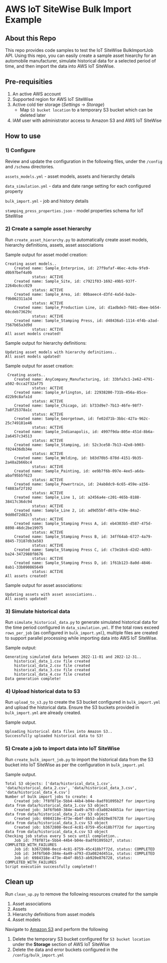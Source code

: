 # AWS IoT SiteWise Bulk Import Example

## About this Repo
This repo provides code samples to test the IoT SiteWise BulkImportJob API. Using this repo, you can easily create a sample asset hiearchy for an automobile manufacturer, simulate historical data for a selected period of time, and then import the data into AWS IoT SiteWise.

## Pre-requisities
1. An active AWS account
2. Supported region for AWS IoT SiteWise
3. Active cold tier storage (*Settings* -> *Storage*)
   - Map `S3 bucket location` to a temporary S3 bucket which can be deleted later
4. IAM user with administrator access to Amazon S3 and AWS IoT SiteWise

## How to use
### 1) Configure
Review and update the configuration in the following files, under the `/config` and `/schema` directories.

`assets_models.yml` - asset models, assets and hierarchy details

`data_simulation.yml` - data and date range setting for each configured property

`bulk_import.yml` - job and history details

`stamping_press_properties.json` - model properties schema for IoT SiteWise

### 2) Create a sample asset hierarchy

Run `create_asset_hierarchy.py` to automatically create asset models, hierarchy definitions, assets, asset associations

Sample output for asset model creation:

    Creating asset models..
        Created name: Sample_Enterprise, id: 27f9afaf-46ec-4c0a-9fe9-d0b97bef4a9b
                status: ACTIVE
        Created name: Sample_Site, id: c7921f03-1692-49b5-937f-2264bc6cc029
                status: ACTIVE
        Created name: Sample_Area, id: 00baeec4-d3fd-4a5d-ba2e-f9b062311a34
                status: ACTIVE
        Created name: Sample_Production Line, id: d1adbde3-f681-4bee-b654-60cdeb73629c
                status: ACTIVE
        Created name: Sample_Stamping Press, id: d48436a5-1114-4f4b-a3ad-7567b65a3d9d
                status: ACTIVE
    All asset models created!

Sample output for hierarchy definitions:

    Updating asset models with hierarchy definitions..
    All asset models updated!

Sample output for asset creation:

     Creating assets..
        Created name: AnyCompany_Manufacturing, id: 33bfa3c1-2e62-4791-a502-0cca2f32af75
                status: ACTIVE
        Created name: Sample_Arlington, id: 22938200-731b-456a-85ce-d22b9c8afa1d
                status: ACTIVE
        Created name: Sample_Chicago, id: b733d9e7-7b13-46fe-98f7-7a8f25378a1c
                status: ACTIVE
        Created name: Sample_Georgetown, id: fe02d71b-3bbc-427a-962c-25c749181e46
                status: ACTIVE
        Created name: Sample_Indianapolis, id: 4997f9da-805e-451d-8b6a-2a6457c34513
                status: ACTIVE
        Created name: Sample_Stamping, id: 52c3ce58-7b13-42e8-b903-f024436db34e
                status: ACTIVE
        Created name: Sample_Welding, id: b83d70b5-878d-4151-9b35-2a48a2b66bc4
                status: ACTIVE
        Created name: Sample_Painting, id: ee9b7f6b-097e-4ee5-a6da-abaf95b5f623
                status: ACTIVE
        Created name: Sample_Powertrain, id: 24ab8dc9-6c65-459e-a156-f4883af2f192
                status: ACTIVE
        Created name: Sample_Line 1, id: a2456a4e-c201-465b-8188-38417c36dc94
                status: ACTIVE
        Created name: Sample_Line 2, id: ad9d55bf-d07a-439e-84a2-9dd0d72d82c5
                status: ACTIVE
        Created name: Sample_Stamping Press A, id: eb4303b5-d587-475d-8898-46dc2be19975
                status: ACTIVE
        Created name: Sample_Stamping Press B, id: 34ff64ab-6727-4a79-8845-73187db3a583
                status: ACTIVE
        Created name: Sample_Stamping Press C, id: c73e18c6-d2d2-4d93-ba24-3472988f8676
                status: ACTIVE
        Created name: Sample_Stamping Press D, id: 1f61b123-8a0d-4846-8ab1-33b090865649
                status: ACTIVE
    All assets created!

Sample output for asset associations:

    Updating assets with asset associations..
    All assets updated!


### 3) Simulate historical data

Run `simulate_historical_data.py` to generate simulated historical data for the time period configured in `data_simulation.yml`. If the total rows exceed `rows_per_job` (as configured in `bulk_import.yml`), multiple files are created to support parallel processing while importing data into AWS IoT SiteWise.

Sample output:

    Generating simulated data between 2022-11-01 and 2022-12-31..
        historical_data_1.csv file created
        historical_data_2.csv file created
        historical_data_3.csv file created
        historical_data_4.csv file created
    Data generation complete!

### 4) Upload historical data to S3

Run `upload_to_s3.py` to create the S3 bucket configured in `bulk_import.yml` and upload the historical data. Ensure the S3 buckets provided in `bulk_import.yml` are already created.

Sample output.

    Uploading historical data files into Amazon S3..
    Successfully uploaded historical data to S3!

### 5) Create a job to import data into IoT SiteWise

Run `create_bulk_import_job.py` to import the historical data from the S3 bucket into IoT SiteWise as per the configuration in `bulk_import.yml`

Sample output.

    Total S3 objects: ['data/historical_data_1.csv', 'data/historical_data_2.csv', 'data/historical_data_3.csv', 'data/historical_data_4.csv']
    Number of bulk import jobs to create: 4
        Created job: 7f8f071e-5bb4-44b4-b04e-8adf01095b2f for importing data from data/historical_data_1.csv S3 object
        Created job: 34f6fb60-384e-4a49-a793-d3a0824d451a for importing data from data/historical_data_2.csv S3 object
        Created job: 6984318e-473e-4b4f-8b53-ab920e876728 for importing data from data/historical_data_3.csv S3 object
        Created job: b3672808-0ecd-4c81-8759-45c418b7f72d for importing data from data/historical_data_4.csv S3 object
    Checking job status every 5 secs until completion..
        Job id: 7f8f071e-5bb4-44b4-b04e-8adf01095b2f, status: COMPLETED_WITH_FAILURES
        Job id: b3672808-0ecd-4c81-8759-45c418b7f72d, status: COMPLETED
        Job id: 34f6fb60-384e-4a49-a793-d3a0824d451a, status: COMPLETED
        Job id: 6984318e-473e-4b4f-8b53-ab920e876728, status: COMPLETED_WITH_FAILURES
    Script execution successfully completed!!

## Clean up
Run `clean_up.py` to remove the following resources created for the sample
1. Asset associations
2. Assets
3. Hierarchy definitions from asset models
4. Asset models
        
Navigate to [Amazon S3](https://s3.console.aws.amazon.com/s3/home) and perform the following
1.	Delete the temporary S3 bucket configured for `S3 bucket location` under the **Storage** section of AWS IoT SiteWise
2.	Delete the data and error buckets configured in the `/config/bulk_import.yml`
